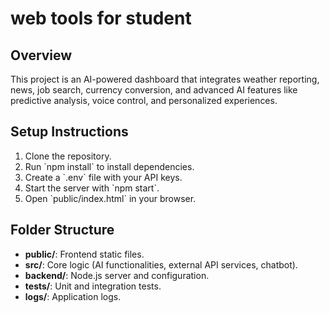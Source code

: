 # web tools for student

## Overview
This project is an AI-powered dashboard that integrates weather reporting, news, job search, currency conversion, and advanced AI features like predictive analysis, voice control, and personalized experiences.

## Setup Instructions
1. Clone the repository.
2. Run \`npm install\` to install dependencies.
3. Create a \`.env\` file with your API keys.
4. Start the server with \`npm start\`.
5. Open \`public/index.html\` in your browser.

## Folder Structure
- **public/**: Frontend static files.
- **src/**: Core logic (AI functionalities, external API services, chatbot).
- **backend/**: Node.js server and configuration.
- **tests/**: Unit and integration tests.
- **logs/**: Application logs.
